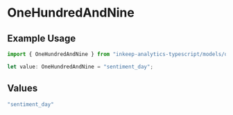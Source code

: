 # OneHundredAndNine

## Example Usage

```typescript
import { OneHundredAndNine } from "inkeep-analytics-typescript/models/operations";

let value: OneHundredAndNine = "sentiment_day";
```

## Values

```typescript
"sentiment_day"
```
